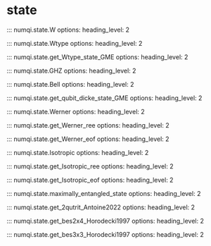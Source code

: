 # state

::: numqi.state.W
    options:
      heading_level: 2

::: numqi.state.Wtype
    options:
      heading_level: 2

::: numqi.state.get_Wtype_state_GME
    options:
      heading_level: 2

::: numqi.state.GHZ
    options:
      heading_level: 2

::: numqi.state.Bell
    options:
      heading_level: 2

::: numqi.state.get_qubit_dicke_state_GME
    options:
      heading_level: 2

::: numqi.state.Werner
    options:
      heading_level: 2

::: numqi.state.get_Werner_ree
    options:
      heading_level: 2

::: numqi.state.get_Werner_eof
    options:
      heading_level: 2

::: numqi.state.Isotropic
    options:
      heading_level: 2

::: numqi.state.get_Isotropic_ree
    options:
      heading_level: 2

::: numqi.state.get_Isotropic_eof
    options:
      heading_level: 2

::: numqi.state.maximally_entangled_state
    options:
      heading_level: 2

::: numqi.state.get_2qutrit_Antoine2022
    options:
      heading_level: 2

::: numqi.state.get_bes2x4_Horodecki1997
    options:
      heading_level: 2

::: numqi.state.get_bes3x3_Horodecki1997
    options:
      heading_level: 2
